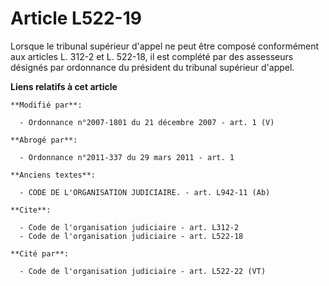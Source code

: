 # Article L522-19

Lorsque le tribunal supérieur d'appel ne peut être composé conformément aux articles L. 312-2 et L. 522-18, il est complété
par des assesseurs désignés par ordonnance du président du tribunal supérieur d'appel.

**Liens relatifs à cet article**

	**Modifié par**:

	  - Ordonnance n°2007-1801 du 21 décembre 2007 - art. 1 (V)

	**Abrogé par**:

	  - Ordonnance n°2011-337 du 29 mars 2011 - art. 1

	**Anciens textes**:

	  - CODE DE L'ORGANISATION JUDICIAIRE. - art. L942-11 (Ab)

	**Cite**:

	  - Code de l'organisation judiciaire - art. L312-2
	  - Code de l'organisation judiciaire - art. L522-18

	**Cité par**:

	  - Code de l'organisation judiciaire - art. L522-22 (VT)
